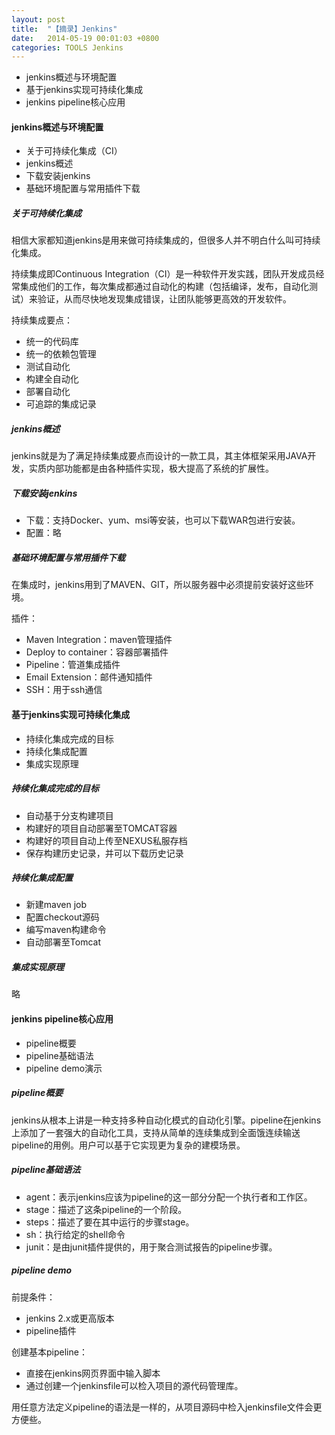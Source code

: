 ```yaml
---
layout: post
title:  "【摘录】Jenkins"
date:   2014-05-19 00:01:03 +0800
categories: TOOLS Jenkins
---
```


* jenkins概述与环境配置
* 基于jenkins实现可持续化集成
* jenkins pipeline核心应用



#### jenkins概述与环境配置

* 关于可持续化集成（CI）
* jenkins概述
* 下载安装jenkins
* 基础环境配置与常用插件下载



##### 关于可持续化集成

相信大家都知道jenkins是用来做可持续集成的，但很多人并不明白什么叫可持续化集成。

持续集成即Continuous Integration（CI）是一种软件开发实践，团队开发成员经常集成他们的工作，每次集成都通过自动化的构建（包括编译，发布，自动化测试）来验证，从而尽快地发现集成错误，让团队能够更高效的开发软件。

持续集成要点：

* 统一的代码库
* 统一的依赖包管理
* 测试自动化
* 构建全自动化
* 部署自动化
* 可追踪的集成记录



##### jenkins概述

jenkins就是为了满足持续集成要点而设计的一款工具，其主体框架采用JAVA开发，实质内部功能都是由各种插件实现，极大提高了系统的扩展性。



##### 下载安装jenkins

* 下载：支持Docker、yum、msi等安装，也可以下载WAR包进行安装。
* 配置：略



##### 基础环境配置与常用插件下载

在集成时，jenkins用到了MAVEN、GIT，所以服务器中必须提前安装好这些环境。

插件：

* Maven Integration：maven管理插件
* Deploy to container：容器部署插件
* Pipeline：管道集成插件
* Email Extension：邮件通知插件
* SSH：用于ssh通信



#### 基于jenkins实现可持续化集成

* 持续化集成完成的目标
* 持续化集成配置
* 集成实现原理



##### 持续化集成完成的目标

* 自动基于分支构建项目
* 构建好的项目自动部署至TOMCAT容器
* 构建好的项目自动上传至NEXUS私服存档
* 保存构建历史记录，并可以下载历史记录



##### 持续化集成配置

* 新建maven job
* 配置checkout源码
* 编写maven构建命令
* 自动部署至Tomcat



##### 集成实现原理

略



#### jenkins pipeline核心应用

* pipeline概要
* pipeline基础语法
* pipeline demo演示

##### pipeline概要

jenkins从根本上讲是一种支持多种自动化模式的自动化引擎。pipeline在jenkins上添加了一套强大的自动化工具，支持从简单的连续集成到全面饿连续输送pipeline的用例。用户可以基于它实现更为复杂的建模场景。

##### pipeline基础语法

* agent：表示jenkins应该为pipeline的这一部分分配一个执行者和工作区。
* stage：描述了这条pipeline的一个阶段。
* steps：描述了要在其中运行的步骤stage。
* sh：执行给定的shell命令
* junit：是由junit插件提供的，用于聚合测试报告的pipeline步骤。

##### pipeline demo

前提条件：

* jenkins 2.x或更高版本
* pipeline插件

创建基本pipeline：

* 直接在jenkins网页界面中输入脚本
* 通过创建一个jenkinsfile可以检入项目的源代码管理库。

用任意方法定义pipeline的语法是一样的，从项目源码中检入jenkinsfile文件会更方便些。